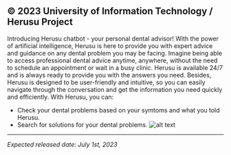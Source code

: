 **© 2023 University of Information Technology / Herusu Project**
------------
Introducing Herusu chatbot - your personal dental advisor! With the power of artificial intelligence, Herusu is here to provide you with expert advice and guidance on any dental problem you may be facing.
Imagine being able to access professional dental advice anytime, anywhere, without the need to schedule an appointment or wait in a busy clinic. Herusu is available 24/7 and is always ready to provide you with the answers you need. Besides, Herusu is designed to be user-friendly and intuitive, so you can easily navigate through the conversation and get the information you need quickly and efficiently. 
With Herusu, you can:
- Check your dental problems based on your symtoms and what you told Herusu.
- Search for solutions for your dental problems.
![alt text](https://i.imgur.com/BAQUY2v.jpg)
____________________________
*Expected released date: July 1st, 2023*
